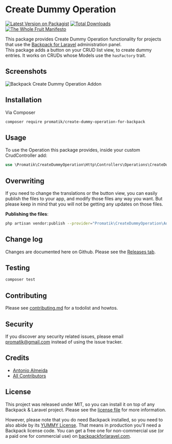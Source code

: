 # Create Dummy Operation

[![Latest Version on Packagist][ico-version]][link-packagist]
[![Total Downloads][ico-downloads]][link-downloads]
[![The Whole Fruit Manifesto](https://img.shields.io/badge/writing%20standard-the%20whole%20fruit-brightgreen)](https://github.com/the-whole-fruit/manifesto)

This package provides Create Dummy Operation functionality for projects that use the [Backpack for Laravel](https://backpackforlaravel.com/) administration panel.  
This package adds a button on your CRUD list view, to create dummy entries. It works on CRUDs whose Models use the `hasFactory` trait.

## Screenshots

![Backpack Create Dummy Operation Addon](https://user-images.githubusercontent.com/1838187/103494087-fa4fe680-4e2c-11eb-8458-4c18be75c086.gif)


## Installation

Via Composer

``` bash
composer require promatik/create-dummy-operation-for-backpack
```

## Usage

To use the Operation this package provides, inside your custom CrudController add:

```php
use \Promatik\CreateDummyOperation\Http\Controllers\Operations\CreateDummyOperation;
```

## Overwriting

If you need to change the translations or the button view, you can easily publish the files to your app, and modify those files any way you want. But please keep in mind that you will not be getting any updates on those files.

**Publishing the files**:
```bash
php artisan vendor:publish --provider="Promatik\CreateDummyOperation\AddonServiceProvider"
```

## Change log

Changes are documented here on Github. Please see the [Releases tab](https://github.com/promatik/create-dummy-operation-for-backpack/releases).

## Testing

``` bash
composer test
```

## Contributing

Please see [contributing.md](contributing.md) for a todolist and howtos.

## Security

If you discover any security related issues, please email promatik@gmail.com instead of using the issue tracker.

## Credits

- [Antonio Almeida][link-author]
- [All Contributors][link-contributors]

## License

This project was released under MIT, so you can install it on top of any Backpack & Laravel project. Please see the [license file](license.md) for more information. 

However, please note that you do need Backpack installed, so you need to also abide by its [YUMMY License](https://github.com/Laravel-Backpack/CRUD/blob/master/LICENSE.md). That means in production you'll need a Backpack license code. You can get a free one for non-commercial use (or a paid one for commercial use) on [backpackforlaravel.com](https://backpackforlaravel.com).


[ico-version]: https://img.shields.io/packagist/v/promatik/create-dummy-operation-for-backpack.svg?style=flat-square
[ico-downloads]: https://img.shields.io/packagist/dt/promatik/create-dummy-operation-for-backpack.svg?style=flat-square

[link-packagist]: https://packagist.org/packages/promatik/create-dummy-operation-for-backpack
[link-downloads]: https://packagist.org/packages/promatik/create-dummy-operation-for-backpack
[link-author]: https://github.com/promatik
[link-contributors]: ../../contributors
